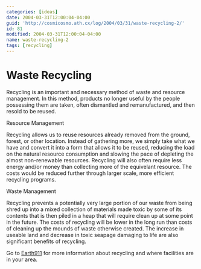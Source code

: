 ```yaml
---
categories: [ideas]
date: 2004-03-31T12:00:04-04:00
guid: 'http://cosmicosmo.ath.cx/log/2004/03/31/waste-recycling-2/'
id: 81
modified: 2004-03-31T12:00:04-04:00
name: waste-recycling-2
tags: [recycling]
---
```


Waste Recycling
===============

Recycling is an important and necessary method of waste and resource management. In this method, products no longer useful by the people possessing them are taken, often dismantled and remanufactured, and then resold to be reused.

Resource Management

Recycling allows us to reuse resources already removed from the ground, forest, or other location. Instead of gathering more, we simply take what we have and convert it into a form that allows it to be reused, reducing the load on the natural resource consumption and slowing the pace of depleting the almost non-renewable resources. Recycling will also often require less energy and/or money than collecting more of the equivelant resource. The costs would be reduced further through larger scale, more efficient recycling programs.

Waste Management

Recycling prevents a potentially very large portion of our waste from being shred up into a mixed collection of materials made toxic by some of its contents that is then piled in a heap that will require clean up at some point in the future. The costs of recycling will be lower in the long run than costs of cleaning up the mounds of waste otherwise created. The increase in useable land and decrease in toxic seapage damaging to life are also significant benefits of recycling.

Go to [Earth911](http://www.earth911.org/) for more information about recycling and where facilities are in your area.
